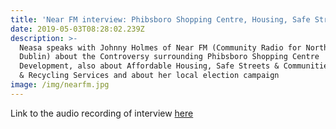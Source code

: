 ```yaml
---
title: 'Near FM interview: Phibsboro Shopping Centre, Housing, Safe Streets and more'
date: 2019-05-03T08:28:02.239Z
description: >-
  Neasa speaks with Johnny Holmes of Near FM (Community Radio for Northside
  Dublin) about the Controversy surrounding Phibsboro Shopping Centre
  Development, also about Affordable Housing, Safe Streets & Communities, Waste
  & Recycling Services and about her local election campaign
image: /img/nearfm.jpg
---
```

Link to the audio recording of interview [here](http://nearfm.ie/podcast/?p=31647)

